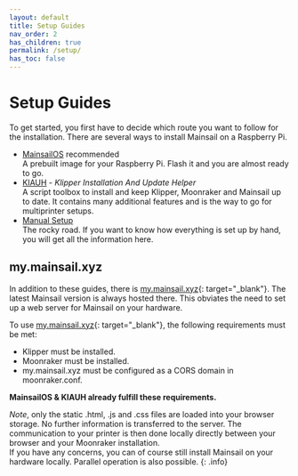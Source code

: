 ```yaml
---
layout: default
title: Setup Guides
nav_order: 2
has_children: true
permalink: /setup/
has_toc: false
---
```

# Setup Guides

To get started, you first have to decide which route you want to follow for the installation. There are several ways to install Mainsail on a Raspberry Pi.

- [MainsailOS](mainsail-os.md) <span class="label label-red">recommended</span>  
	A prebuilt image for your Raspberry Pi. Flash it and you are almost ready to go.
- [KIAUH](kiauh.md) - _Klipper Installation And Update Helper_  
	A script toolbox to install and keep Klipper, Moonraker and Mainsail up to date. It contains many additional features and is the way to go for multiprinter setups.
- [Manual Setup](manual-setup/index.md)  
	The rocky road. If you want to know how everything is set up by hand, you will get all the information here.

## my.mainsail.xyz
In addition to these guides, there is [my.mainsail.xyz](http://my.mainsail.xyz){: target="_blank"}. The latest Mainsail version is always hosted there. This obviates the need to set up a web server for Mainsail on your hardware.

To use [my.mainsail.xyz](http://my.mainsail.xyz){: target="_blank"}, the following requirements must be met:
- Klipper must be installed.
- Moonraker must be installed.
- my.mainsail.xyz must be configured as a CORS domain in moonraker.conf.

**MainsailOS & KIAUH already fulfill these requirements.**

_Note_, only the static .html, .js and .css files are loaded into your browser storage. No further information is transferred to the server. The communication to your printer is then done locally directly between your browser and your Moonraker installation.  
If you have any concerns, you can of course still install Mainsail on your hardware locally. Parallel operation is also possible.
{: .info}

